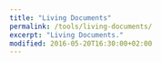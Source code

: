 ```yaml
---
title: "Living Documents"
permalink: /tools/living-documents/
excerpt: "Living Documents."
modified: 2016-05-20T16:30:00+02:00
---
```


<link rel="import" href="https://cdn.rawgit.com/download/polymer-cdn/1.2.3/lib/iron-ajax/iron-ajax.html">
<link rel="import" href="https://cdn.rawgit.com/download/polymer-cdn/1.2.3/lib/marked-element/marked-element.html">

<template is="dom-bind" id="app">
<iron-ajax auto="" url="https://raw.githubusercontent.com/learning-layers/LivingDocumentsServer/master/README.md" handle-as="text" last-response="{{readme}}"></iron-ajax>
<marked-element markdown="{{readme}}">
  <div class="markdown-html"></div>
</marked-element>
</template>
